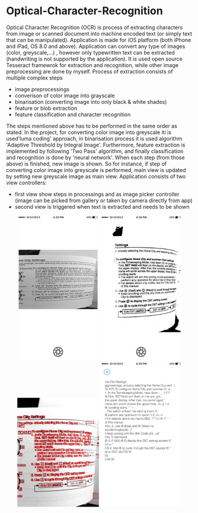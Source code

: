 # Optical-Character-Recognition

Optical Character Recognition (OCR) is process of extracting characters from image or scanned document into machine encoded text (or simply 
text that can be manipulated). Application is made for iOS platform (both iPhone and iPad, OS 8.0 and above). Application can convert any type of images (color, greyscale,...)
, however only typewritten text can be extracted (handwriting is not supported by the application). It is used open source Tesseract framewrok for extraction and recognition,
while other image preprocessing are done by myself. 
Process of extraction consists of multiple complex steps
  - image preprocessings
  - converison of color image into grayscale
  - binarisation (converting image into only black & white shades)
  - feature or blob extraction
  - feature classification and character recognition
  
The steps mentioned above has to be performed in the same order as stated. In the project, for converting color image into greyscale iti is used'luma coding' approach, in binarisation process it is  used algorithm 'Adaptive Threshold by Integral Image'. Furthermore, feature extraction is implemented by 
following 'Two Pass' algorithm, and finally classification and recognition is done by 'neural network'.
When each step (from those above) is finished, new image is shown. So for instance, if step of converting color image into greyscale is performed, main view is updated by setting new greyscale image as main view.
Application consists of two view controllers:
  - first view show steps in processings and as image picker controller (image can be picked from gallery or taken by camera directly from app)
  - second view is triggered when text is extracted and needs to be shown
  <p align="center">
    <img src="https://raw.githubusercontent.com/ModernMantra/Optical-Character-Recognition/master/IMG_1373.jpg" width="220"/>
    <img src="https://raw.githubusercontent.com/ModernMantra/Optical-Character-Recognition/master/IMG_1375.jpg" width="220"/>
    <img src="https://raw.githubusercontent.com/ModernMantra/Optical-Character-Recognition/master/IMG_1376.JPG" width="220"/>
    <img src="https://raw.githubusercontent.com/ModernMantra/Optical-Character-Recognition/master/IMG_1377.jpg" width="220"/>
  </p>
